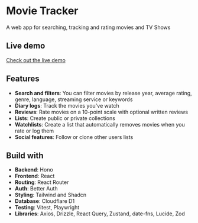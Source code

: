 # Movie Tracker

A web app for searching, tracking and rating movies and TV Shows

## Live demo

[Check out the live demo](https://movietracker.felixbruguera0.workers.dev/)

## Features

- **Search and filters**: You can filter movies by release year, average rating, genre, language, streaming service or keywords
- **Diary logs**: Track the movies you've watch
- **Reviews**: Rate movies on a 10-point scale with optional written reviews
- **Lists**: Create public or private collections
- **Watchlists**: Create a list that automatically removes movies when you rate or log them
- **Social features**: Follow or clone other users lists

## Build with

- **Backend**: Hono
- **Frontend**: React
- **Routing**: React Router
- **Auth**: Better Auth
- **Styling**: Tailwind and Shadcn
- **Database**: Cloudflare D1
- **Testing**: Vitest, Playwright
- **Libraries**: Axios, Drizzle, React Query, Zustand, date-fns, Lucide, Zod
